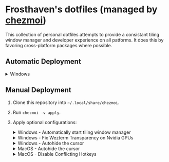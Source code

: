# Frosthaven's dotfiles (managed by [chezmoi](https://github.com/twpayne/chezmoi))

This collection of personal dotfiles attempts to provide a consistant tiling window manager and developer experience on all patforms. It does this by favoring cross-platform packages where possible.

## Automatic Deployment

<details>

<summary>Windows</summary>

Run the following in an Administrator Powershell terminal and reboot the machine afterward:

```ps1
Set-ExecutionPolicy Bypass -Scope Process -Force
[System.Net.ServicePointManager]::SecurityProtocol = [System.Net.ServicePointManager]::SecurityProtocol -bor 3072

# Install Chocolatey
iex ((New-Object System.Net.WebClient).DownloadString('https://community.chocolatey.org/install.ps1'))

# Wait until choco is available
$maxRetries = 20
$retryCount = 0
while (-not (Get-Command choco -ErrorAction SilentlyContinue)) {
    Start-Sleep -Seconds 2
    $retryCount++
    if ($retryCount -ge $maxRetries) {
        Write-Error "choco not found after waiting. Exiting."
        exit 1
    }
}

# Install packages
choco install git chezmoi -y

# Set execution policy again and enable developer mode
Set-ExecutionPolicy -ExecutionPolicy RemoteSigned -Scope CurrentUser -Force
reg add "HKLM\SOFTWARE\Microsoft\Windows\CurrentVersion\AppModelUnlock" /t REG_DWORD /f /v "AllowDevelopmentWithoutDevLicense" /d 1

# Run chezmoi init as non-admin
Start-Process powershell -ArgumentList 'chezmoi init https://github.com/Frosthaven/dotfiles' -WorkingDirectory $env:USERPROFILE

# Install Visual Studio Community With C++ Workload
winget install --id Microsoft.VisualStudio.2022.BuildTools -e --accept-package-agreements --accept-source-agreements --override "--quiet --wait --norestart --add Microsoft.VisualStudio.Workload.VCTools --includeRecommended --includeOptional"

# Install Rust Toolchain with GCC
if (-not (Get-Command rustc -ErrorAction SilentlyContinue)) { Invoke-WebRequest https://win.rustup.rs/x86_64 -OutFile rustup-init.exe; Start-Process -FilePath rustup-init.exe -ArgumentList "-y" -Wait; Remove-Item rustup-init.exe; winget install --id MSYS2.MSYS2 -e --accept-package-agreements --accept-source-agreements; $msysBash="C:\msys64\usr\bin\bash.exe"; if (Test-Path $msysBash) { & $msysBash -lc "pacman -Syu --noconfirm mingw-w64-x86_64-toolchain base-devel"; $mingwBin='C:\msys64\mingw64\bin'; $cargoBin=Join-Path $env:USERPROFILE '.cargo\bin'; if (Test-Path (Join-Path $mingwBin 'gcc.exe')) { $env:Path += ';' + $mingwBin + ';' + $cargoBin; rustup target add x86_64-pc-windows-gnu; rustc --version; rustup component add rust-analyzer } else { Write-Error 'gcc.exe not found in MSYS2 mingw64' } } else { Write-Error 'MSYS2 bash.exe not found' } }

chezmoi update
```

</details>

## Manual Deployment

1. Clone this repository into `~/.local/share/chezmoi`.
2. Run `chezmoi -v apply`.
3. Apply optional configurations:
    <details>
    <summary>Windows - Automatically start tiling window manager</summary>

    - create a shortcut in `shell:startup` with a value of `komorebic.exe start --bar --whkd`
    </details>

    <details>
    <summary>Windows - Fix Wezterm Transparency on Nvidia GPUs</summary>

    - Open NVIDIA Control Panel
    - Go to `Manage 3D Settings`
    - Click the `Program Settings` tab
    - Add wezterm if it isn't already in the list
    - Change `OpenGL GDI Compatibility` to `Prefer compatible`
    - Click Apply
    </details>

    <details>
    <summary>Windows - Autohide the cursor</summary>

    - Download & save [AutoHideMouseCursor](https://www.majorgeeks.com/files/details/autohidemousecursor.html) somewhere safe
    - Run the downloaded exe
    - Enable `Start with Windows`
    - Enable `Hide when a key is pressed`
    - Set the timer range to `3 seconds`
    - Set the strategy to aggressive via `# Options` > `Hide Mouse` > `New Strategy + Aggressive`
    </details>

    <details>
    <summary>MacOS - Autohide the cursor</summary>

    - Access `cursorcerer` from the settings panel or spotlight search
    - Set the automatic timeout to below 5 seconds
    </details>

    <details>
    <summary>MacOS - Disable Conflicting Hotkeys</summary>

    - Open `System Settings` -> `Keyboard` -> `Keyboard Shortcuts` -> `Mission Control`
    - Disable or change all entries that use `ctrl + arrow` keys
    </details>




